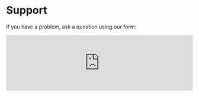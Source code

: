 # Support

If you have a problem, ask a question using our form:

<iframe width="100%" frameborder="0" src="https://forms.yandex.com/surveys/10022510.ccfb16bdf316212c2d5c4dc7b659b2d1b411d034/?lang=en&iframe=1&service=toloka-ai"></iframe>